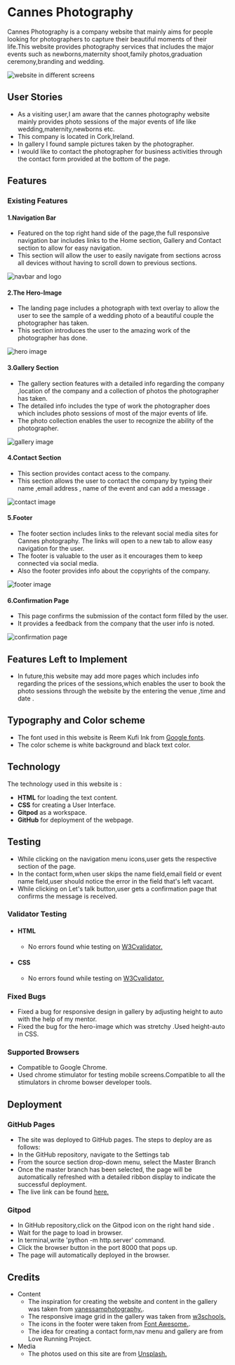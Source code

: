# Cannes Photography

Cannes Photography is a company website that mainly aims for people looking for photographers to capture their beautiful moments of their life.This website provides photography services that includes the major events such as newborns,maternity shoot,family photos,graduation ceremony,branding and wedding.


![website in different screens](docs/amiresponsive.png)
## User Stories

- As a visiting user,I am aware that the cannes photography website mainly provides photo sessions of the major events of life like wedding,maternity,newborns etc.
- This company is located in Cork,Ireland.
- In gallery I found sample pictures taken by the photographer.
- I would like to contact the photographer for business activities through the contact form provided at the bottom of the page.


## Features



### Existing Features

#### 1.Navigation Bar
 - Featured on the top right hand side of the page,the full responsive navigation bar includes links to the  Home section, Gallery and Contact section to allow for easy navigation.
 - This section will allow the user to easily navigate from sections across all devices without having to scroll down to previous sections.

![navbar and logo](docs/navbarandlogo.png)

#### 2.The Hero-Image
 - The landing page includes a photograph with text overlay to allow the user to see the sample of a wedding photo of a beautiful couple the photographer has taken.
 - This section introduces the user to the amazing work of the photographer has done.

![hero image](docs/hero-image.png)

#### 3.Gallery Section
- The gallery section features with a detailed info regarding the company ,location of the company and a collection of photos the photographer has taken.
- The detailed info includes the type of work the photographer does which includes photo sessions of  most of the major events of life.
- The photo collection enables the user to recognize  the ability of the photographer.

![gallery image](docs/gallery.png)


#### 4.Contact Section
 - This section provides contact acess to the company.
 - This section allows the user to contact the company by typing their name ,email address , name of the event and can add a message .

![contact image](docs/contact.png)

#### 5.Footer
 - The footer section includes links to the relevant social media sites for Cannes photography. The links will open to a new tab to allow easy navigation for the user.
 - The footer is valuable to the user as it encourages them to keep connected via social media.
 - Also the footer provides info about the copyrights of the company.

![footer image](docs/footer.png)

#### 6.Confirmation Page
 - This page confirms the submission of the contact form filled by the user.
 - It provides a feedback from the company that the user info is noted.

![confirmation page](docs/confirmation.png)

## Features Left to Implement

- In future,this website may add more pages which includes info regarding the prices of the sessions,which enables the user to book the photo sessions through the website by the entering the venue ,time and date .

## Typography and Color scheme

- The font used in this website is  Reem Kufi Ink from [Google fonts](https://fonts.google.com).
- The color scheme is white background and black text color.

## Technology
The technology used in this website is :
  - **HTML**  for loading the text content.
  - **CSS**  for creating a User Interface.
  - **Gitpod**  as a workspace.
  - **GitHub**  for deployment of the webpage.

## Testing
 - While clicking on the navigation menu icons,user gets the respective section of the page.
 - In the contact form,when user skips the name field,email field or event name field,user should notice the error in the field that's left vacant.
 - While clicking on Let's talk button,user gets a confirmation page that confirms the message is received.
 
### Validator Testing
 - #### HTML
   - No errors found whie testing on [W3Cvalidator.](https://validator.w3.org/)
 - #### CSS
   - No errors found while testing on [W3Cvalidator.](https://validator.w3.org/)
### Fixed Bugs
   - Fixed a bug for responsive design in gallery by adjusting height to auto with the help of my mentor.
   - Fixed the bug for the hero-image which was stretchy .Used height-auto in CSS. 

### Supported Browsers
  - Compatible to Google Chrome.
  - Used chrome stimulator for testing mobile screens.Compatible to all the stimulators in chrome bowser developer tools.

## Deployment

### GitHub Pages
- The site was deployed to GitHub pages. The steps to deploy are as follows:
- In the GitHub repository, navigate to the Settings tab
- From the source section drop-down menu, select the Master Branch
- Once the master branch has been selected, the page will be automatically refreshed with a detailed ribbon display to indicate the successful deployment.
- The live link can be found [here.](https://ineeda.github.io/cannes-photography/)

### Gitpod 
- In GitHub repository,click on the Gitpod icon on the right hand side .
- Wait for the page to load in browser.
- In terminal,write 'python -m http.server' command.
- Click the browser button in the port 8000 that pops up.
- The page will automatically deployed in the browser.

## Credits

- Content
  - The inspiration for creating the website and content in the gallery was taken from [vanessamphotography.](https://vanessamphotography.com/).
  - The responsive image grid in the gallery was taken from [w3schools.](https://w3schools.com)
  - The icons in the footer were taken from [Font Awesome.](https://www.fontawesome.com).
  - The idea for creating a contact form,nav menu and gallery are from Love Running Project.
- Media
  - The photos used on this site are from [Unsplash.](https://www.unsplash.com)
 

